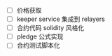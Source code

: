 - [ ] 价格获取
- [ ] keeper service 集成到 relayers
- [ ] 合约代码 solidity 风格化
- [ ] pledge 公式实现
- [ ] 合约测试脚本化